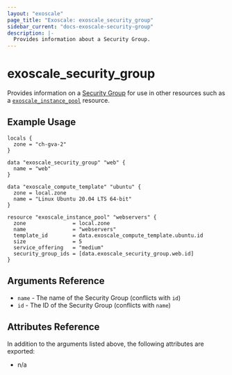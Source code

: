 ```yaml
---
layout: "exoscale"
page_title: "Exoscale: exoscale_security_group"
sidebar_current: "docs-exoscale-security-group"
description: |-
  Provides information about a Security Group.
---
```


# exoscale\_security\_group

Provides information on a [Security Group][sg-doc] for use in other resources such as a [`exoscale_instance_pool`][r-instance_pool] resource.


## Example Usage

```hcl
locals {
  zone = "ch-gva-2"
}

data "exoscale_security_group" "web" {
  name = "web"
}

data "exoscale_compute_template" "ubuntu" {
  zone = local.zone
  name = "Linux Ubuntu 20.04 LTS 64-bit"
}

resource "exoscale_instance_pool" "webservers" {
  zone               = local.zone
  name               = "webservers"
  template_id        = data.exoscale_compute_template.ubuntu.id
  size               = 5
  service_offering   = "medium"
  security_group_ids = [data.exoscale_security_group.web.id]
}
```


## Arguments Reference

* `name` - The name of the Security Group (conflicts with `id`)
* `id` - The ID of the Security Group (conflicts with `name`)


## Attributes Reference

In addition to the arguments listed above, the following attributes are exported:

* n/a


[sg-doc]: https://community.exoscale.com/documentation/compute/security-groups/
[r-compute]: ../r/compute.html
[r-instance_pool]: ../r/instance_pool.html

